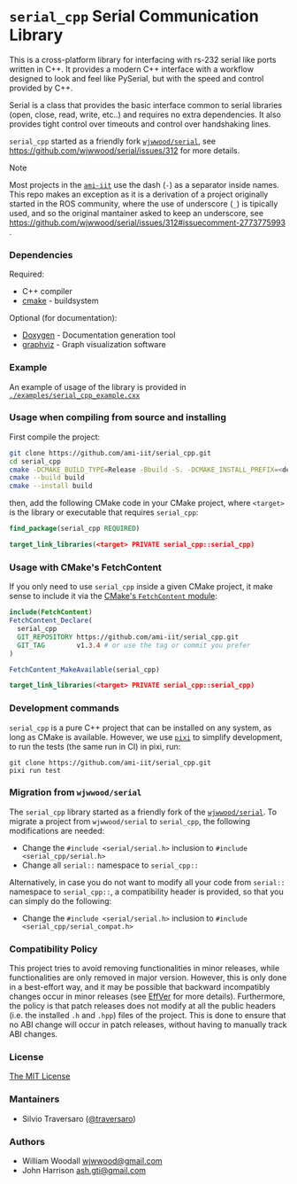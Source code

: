 # `serial_cpp` Serial Communication Library

This is a cross-platform library for interfacing with rs-232 serial like ports written in C++. It provides a modern C++ interface with a workflow designed to look and feel like PySerial, but with the speed and control provided by C++. 

Serial is a class that provides the basic interface common to serial libraries (open, close, read, write, etc..) and requires no extra dependencies. It also provides tight control over timeouts and control over handshaking lines.

`serial_cpp` started as a friendly fork [`wjwwood/serial`](https://github.com/wjwwood/serial), see https://github.com/wjwwood/serial/issues/312 for more details.

> [!NOTE]
> Most projects in the [`ami-iit`](https://github.com/ami-iit) use the dash (`-`) as a separator inside names. This repo makes an exception as it is a derivation of a project originally started in the ROS community, where the use of underscore (`_`) is tipically used, and so the original mantainer asked to keep an underscore, see https://github.com/wjwwood/serial/issues/312#issuecomment-2773775993 .

### Dependencies

Required:
* C++ compiler
* [cmake](http://www.cmake.org) - buildsystem

Optional (for documentation):
* [Doxygen](http://www.doxygen.org/) - Documentation generation tool
* [graphviz](http://www.graphviz.org/) - Graph visualization software

### Example

An example of usage of the library is provided in [`./examples/serial_cpp_example.cxx`](examples/serial_cpp_example.cxx)

### Usage when compiling from source and installing

First compile the project:

~~~bash
git clone https://github.com/ami-iit/serial_cpp.git
cd serial_cpp
cmake -DCMAKE_BUILD_TYPE=Release -Bbuild -S. -DCMAKE_INSTALL_PREFIX=<desired_install_dir>
cmake --build build
cmake --install build
~~~

then, add the following CMake code in your CMake project, where `<target>` is the library or executable
that requires `serial_cpp`:

~~~cmake
find_package(serial_cpp REQUIRED)

target_link_libraries(<target> PRIVATE serial_cpp::serial_cpp)
~~~

### Usage with CMake's FetchContent

If you only need to use `serial_cpp` inside a given CMake project, it make sense to include it via the [CMake's `FetchContent` module](https://cmake.org/cmake/help/latest/module/FetchContent.html):

~~~cmake
include(FetchContent)
FetchContent_Declare(
  serial_cpp
  GIT_REPOSITORY https://github.com/ami-iit/serial_cpp.git
  GIT_TAG        v1.3.4 # or use the tag or commit you prefer
)

FetchContent_MakeAvailable(serial_cpp)

target_link_libraries(<target> PRIVATE serial_cpp::serial_cpp)
~~~

### Development commands

`serial_cpp` is a pure C++ project that can be installed on any system, as long as CMake is available. However, we use [`pixi`](https://pixi.sh) to simplify development, to run the tests (the same run in CI) in pixi, run:

~~~
git clone https://github.com/ami-iit/serial_cpp.git
pixi run test
~~~

### Migration from `wjwwood/serial`

The `serial_cpp` library started as a friendly fork of the [`wjwwood/serial`](https://github.com/wjwwood/serial). To migrate a project from `wjwwood/serial` to `serial_cpp`, the following modifications are needed:

* Change the `#include <serial/serial.h>` inclusion to `#include <serial_cpp/serial.h>`
* Change all `serial::` namespace to `serial_cpp::`

Alternatively, in case you do not want to modify all your code from  `serial::` namespace to `serial_cpp::`, a compatibility header is provided, so that you can simply do the following:

* Change the `#include <serial/serial.h>` inclusion to `#include <serial_cpp/serial_compat.h>`

### Compatibility Policy

This project tries to avoid removing functionalities in minor releases, while functionalities are only removed in major version. However, this is only done in a best-effort way, and it may be possible that backward incompatibly changes occur in minor releases (see [EffVer](https://jacobtomlinson.dev/effver/) for more details). Furthermore, the policy is that patch releases does not modify at all the public headers (i.e. the installed `.h` and `.hpp`) files of the project. This is done to ensure that no ABI change will occur in patch releases, without having to manually track ABI changes.

### License

[The MIT License](LICENSE)

### Mantainers

* Silvio Traversaro ([@traversaro](https://github.com/traversaro))

### Authors

* William Woodall <wjwwood@gmail.com>
* John Harrison <ash.gti@gmail.com>
